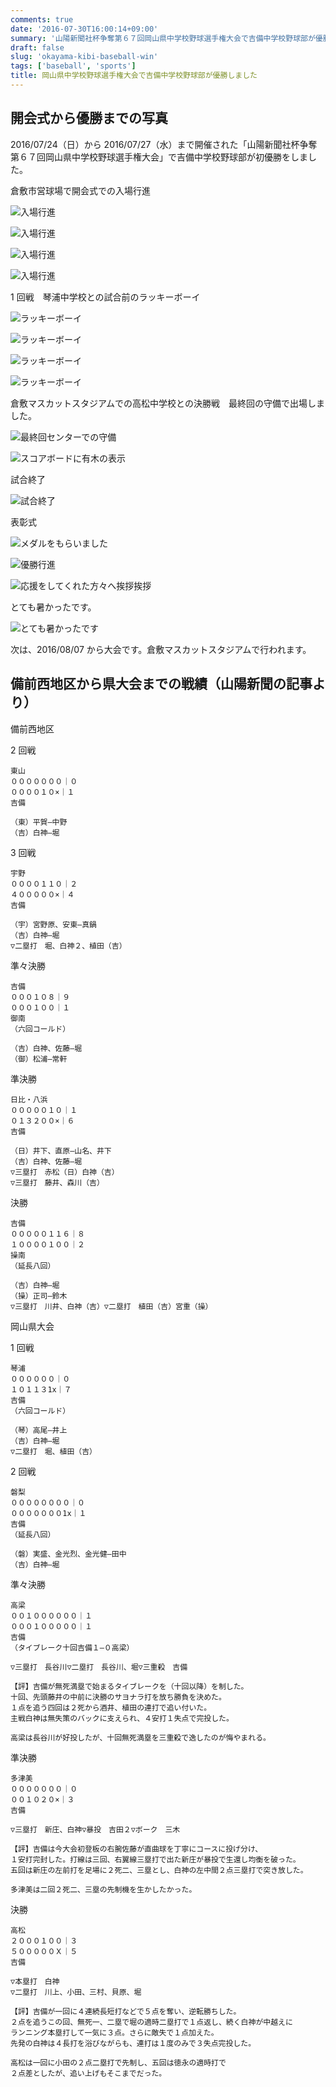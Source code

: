 ```yaml
---
comments: true
date: '2016-07-30T16:00:14+09:00'
summary: '山陽新聞社杯争奪第６７回岡山県中学校野球選手権大会で吉備中学校野球部が優勝しました。'
draft: false
slug: 'okayama-kibi-baseball-win'
tags: ['baseball', 'sports']
title: 岡山県中学校野球選手権大会で吉備中学校野球部が優勝しました
---
```


## 開会式から優勝までの写真

2016/07/24（日）から 2016/07/27（水）まで開催された「山陽新聞社杯争奪第６７回岡山県中学校野球選手権大会」で吉備中学校野球部が初優勝をしました。

倉敷市営球場で開会式での入場行進

![入場行進](/static/images/post/okayama-kibi-baseball-win/kibi_baseball_20160724_01.jpg '入場行進')

![入場行進](/static/images/post/okayama-kibi-baseball-win/kibi_baseball_20160724_02.jpg '入場行進')

![入場行進](/static/images/post/okayama-kibi-baseball-win/kibi_baseball_20160724_03.jpg '入場行進')

![入場行進](/static/images/post/okayama-kibi-baseball-win/kibi_baseball_20160724_04.jpg '入場行進')

1 回戦　琴浦中学校との試合前のラッキーボーイ

![ラッキーボーイ](/static/images/post/okayama-kibi-baseball-win/kibi_baseball_20160724_05.jpg 'ラッキーボーイ')

![ラッキーボーイ](/static/images/post/okayama-kibi-baseball-win/kibi_baseball_20160724_06.jpg 'ラッキーボーイ')

![ラッキーボーイ](/static/images/post/okayama-kibi-baseball-win/kibi_baseball_20160724_07.jpg 'ラッキーボーイ')

![ラッキーボーイ](/static/images/post/okayama-kibi-baseball-win/kibi_baseball_20160724_08.jpg 'ラッキーボーイ')

倉敷マスカットスタジアムでの高松中学校との決勝戦　最終回の守備で出場しました。

![最終回センターでの守備](/static/images/post/okayama-kibi-baseball-win/kibi_baseball_20160727_01.jpg '最終回センターでの守備')

![スコアボードに有木の表示](/static/images/post/okayama-kibi-baseball-win/kibi_baseball_20160727_02.jpg 'スコアボードに有木の表示')

試合終了

![試合終了](/static/images/post/okayama-kibi-baseball-win/kibi_baseball_20160727_03.jpg '試合終了')

表彰式

![メダルをもらいました](/static/images/post/okayama-kibi-baseball-win/kibi_baseball_20160727_04.jpg 'メダルをもらいました')

![優勝行進](/static/images/post/okayama-kibi-baseball-win/kibi_baseball_20160727_05.jpg '優勝行進')

![応援をしてくれた方々へ挨拶挨拶](/static/images/post/okayama-kibi-baseball-win/kibi_baseball_20160727_06.jpg '応援をしてくれた方々へ挨拶')

とても暑かったです。

![とても暑かったです](/static/images/post/okayama-kibi-baseball-win/kibi_baseball_20160727_07.png 'とても暑かったです')

次は、2016/08/07 から大会です。倉敷マスカットスタジアムで行われます。

## 備前西地区から県大会までの戦績（山陽新聞の記事より）

備前西地区

2 回戦

```
東山
０００００００｜０
００００１０×｜１
吉備

（東）平賀―中野
（吉）白神―堀
```

3 回戦

```
宇野
００００１１０｜２
４０００００×｜４
吉備

（宇）宮野原、安東―真鍋
（吉）白神―堀
▽二塁打　堀、白神２、植田（吉）
```

準々決勝

```
吉備
０００１０８｜９
０００１００｜１
御南
（六回コールド）

（吉）白神、佐藤―堀
（御）松浦―常軒
```

準決勝

```
日比・八浜
０００００１０｜１
０１３２００×｜６
吉備

（日）井下、直原―山名、井下
（吉）白神、佐藤―堀
▽三塁打　赤松（日）白神（吉）
▽三塁打　藤井、森川（吉）
```

決勝

```
吉備
０００００１１６｜８
１００００１００｜２
操南
（延長八回）

（吉）白神―堀
（操）正司―鈴木
▽三塁打　川井、白神（吉）▽二塁打　植田（吉）宮重（操）
```

岡山県大会

1 回戦

```
琴浦
００００００｜０
１０１１３1x｜７
吉備
（六回コールド）

（琴）高尾―井上
（吉）白神―堀
▽二塁打　堀、植田（吉）
```

2 回戦

```
磐梨
００００００００｜０
０００００００1x｜１
吉備
（延長八回）

（磐）実盛、金光烈、金光健―田中
（吉）白神―堀
```

準々決勝

```
高梁
００１００００００｜１
０００１０００００｜１
吉備
（タイブレーク十回吉備１―０高梁）

▽三塁打　長谷川▽二塁打　長谷川、堀▽三重殺　吉備

【評】吉備が無死満塁で始まるタイブレークを（十回以降）を制した。
十回、先頭藤井の中前に決勝のサヨナラ打を放ち勝負を決めた。
１点を追う四回は２死から酒井、植田の連打で追い付いた。
主戦白神は無失策のバックに支えられ、４安打１失点で完投した。

高梁は長谷川が好投したが、十回無死満塁を三重殺で逸したのが悔やまれる。
```

準決勝

```
多津美
０００００００｜０
００１０２０×｜３
吉備

▽三塁打　新庄、白神▽暴投　吉田２▽ボーク　三木

【評】吉備は今大会初登板の右腕佐藤が直曲球を丁寧にコースに投げ分け、
１安打完封した。打線は三回、右翼線三塁打で出た新庄が暴投で生還し均衡を破った。
五回は新庄の左前打を足場に２死二、三塁とし、白神の左中間２点三塁打で突き放した。

多津美は二回２死二、三塁の先制機を生かしたかった。
```

決勝

```
高松
２０００１００｜３
５０００００Ｘ｜５
吉備

▽本塁打　白神
▽二塁打　川上、小田、三村、貝原、堀

【評】吉備が一回に４連続長短打などで５点を奪い、逆転勝ちした。
２点を追うこの回、無死一、二塁で堀の適時二塁打で１点返し、続く白神が中越えに
ランニング本塁打して一気に３点。さらに敵失で１点加えた。
先発の白神は４長打を浴びながらも、連打は１度のみで３失点完投した。

高松は一回に小田の２点二塁打で先制し、五回は徳永の適時打で
２点差としたが、追い上げもそこまでだった。
```
